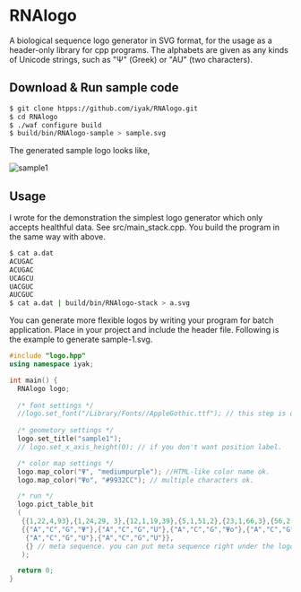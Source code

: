 # RNAlogo

A biological sequence logo generator in SVG format, for the usage as a header-only library for cpp programs.
The alphabets are given as any kinds of Unicode strings, such as "Ψ" (Greek) or "AU" (two characters).

## Download & Run sample code

```bash
$ git clone htpps://github.com/iyak/RNAlogo.git
$ cd RNAlogo
$ ./waf configure build
$ build/bin/RNAlogo-sample > sample.svg
```

The generated sample logo looks like,

![sample1](https://cdn.rawgit.com/iyak/RNAlogo/master/logos/sample1.svg)

## Usage

I wrote for the demonstration the simplest logo generator which only accepts healthful data. See src/main_stack.cpp.
You build the program in the same way with above.

```bash
$ cat a.dat
ACUGAC
ACUGAC
UCAGCU
UACGUC
AUCGUC
$ cat a.dat | build/bin/RNAlogo-stack > a.svg
```

You can generate more flexible logos by writing your program for batch application.
Place in your project and include the header file.
Following is the example to generate sample-1.svg.

```c++
#include "logo.hpp"
using namespace iyak;

int main() {
  RNAlogo logo;
  
  /* font settings */
  //logo.set_font("/Library/Fonts//AppleGothic.ttf"); // this step is done during configuration. see wscript.
  
  /* geometory settings */
  logo.set_title("sample1");
  // logo.set_x_axis_height(0); // if you don't want position label.

  /* color map settings */
  logo.map_color("Ψ", "mediumpurple"); //HTML-like color name ok.
  logo.map_color("Ψo", "#9932CC"); // multiple characters ok.

  /* run */
  logo.pict_table_bit
  (
   {{1,22,4,93},{1,24,29, 3},{12,1,19,39},{5,1,51,2},{23,1,66,3},{56,2,4,6}}, // stack count
   {{"A","C","G","Ψ"},{"A","C","G","U"},{"A","C","G","Ψo"},{"A","C","G","U"}, // each alphabet
    {"A","C","G","U"},{"A","C","G","U"}},
    {} // meta sequence. you can put meta sequence right under the logo. see sample2.
   );

  return 0;
}
```
